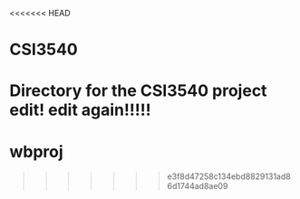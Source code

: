 <<<<<<< HEAD
# CSI3540
Directory for the CSI3540 project
edit!
edit again!!!!!
=======
# wbproj
>>>>>>> e3f8d47258c134ebd8829131ad86d1744ad8ae09
